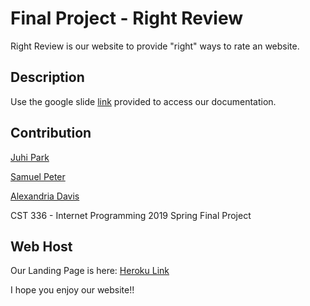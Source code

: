 # Final Project - Right Review

Right Review is our website to provide "right" ways to rate an website.

## Description

Use the google slide [link](https://docs.google.com/presentation/d/1gO5CTi_X3MIFnX10SDmEVu8EhUyaWRqU0mALMeXKmeE/edit?usp=sharing) provided to access our documentation.

## Contribution
[Juhi Park](https://github.com/juhipark)

[Samuel Peter](https://github.com/hello57748)

[Alexandria Davis](https://github.com/Alexandria-Davis)

CST 336 - Internet Programming 2019 Spring Final Project

## Web Host
Our Landing Page is here: [Heroku Link](https://right-review.herokuapp.com/right_review_codebase/index.php)

I hope you enjoy our website!!
